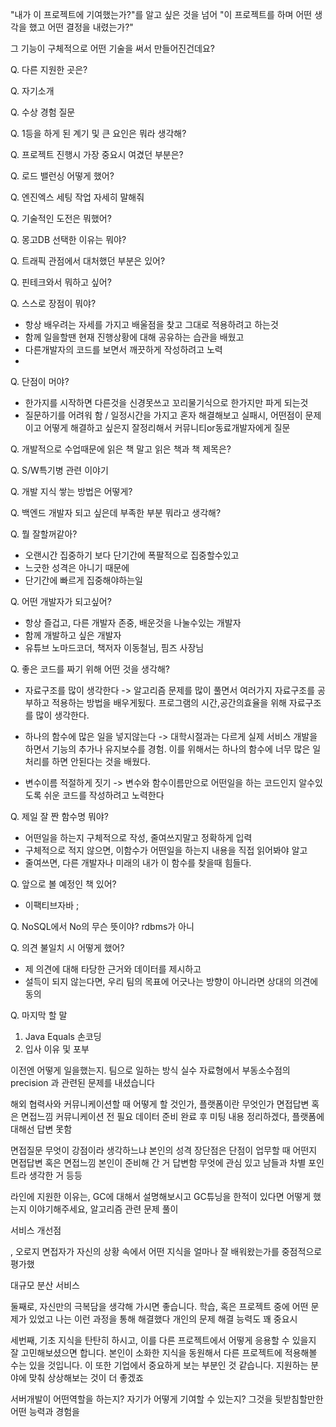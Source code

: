 "내가 이 프로젝트에 기여했는가?"를 알고 싶은 것을 넘어 "이 프로젝트를 하며 어떤 생각을 했고 어떤 결정을 내렸는가?"

그 기능이 구체적으로 어떤 기술을 써서 만들어진건데요?

Q. 다른 지원한 곳은?

Q. 자기소개

Q. 수상 경험 질문

Q. 1등을 하게 된 계기 및 큰 요인은 뭐라 생각해?

Q. 프로젝트 진행시 가장 중요시 여겼던 부분은?

Q. 로드 밸런싱 어떻게 했어?

Q. 엔진엑스 세팅 작업 자세히 말해줘

Q. 기술적인 도전은 뭐했어?

Q. 몽고DB 선택한 이유는 뭐야?

Q. 트래픽 관점에서 대처했던 부분은 있어?

Q. 핀테크와서 뭐하고 싶어?

Q. 스스로 장점이 뭐야?
- 항상 배우려는 자세를 가지고 배울점을 찾고 그대로 적용하려고 하는것
- 함께 일을할땐 현재 진행상황에 대해 공유하는 습관을 배웠고
- 다른개발자의 코드를 보면서 깨끗하게 작성하려고 노력
-

Q. 단점이 머야?
- 한가지를 시작하면 다른것을 신경못쓰고 꼬리물기식으로 한가지만 파게 되는것
- 질문하기를 어려워 함 / 일정시간을 가지고 혼자 해결해보고 실패시, 어떤점이 문제이고 어떻게 해결하고 싶은지 잘정리해서 커뮤니티or동료개발자에게 질문

Q. 개발적으로 수업때문에 읽은 책 말고 읽은 책과 책 제목은?

Q. S/W특기병 관련 이야기

Q. 개발 지식 쌓는 방법은 어떻게?

Q. 백엔드 개발자 되고 싶은데 부족한 부분 뭐라고 생각해?

Q. 뭘 잘할꺼같아?
- 오랜시간 집중하기 보다 단기간에 폭팔적으로 집중할수있고
- 느긋한 성격은 아니기 때문에
- 단기간에 빠르게 집중해야하는일

Q. 어떤 개발자가 되고싶어?
- 항상 즐겁고, 다른 개발자 존중, 배운것을 나눌수있는 개발자
- 함께 개발하고 싶은 개발자
- 유튜브 노마드코더, 책저자 이동철님, 핌즈 사장님

Q. 좋은 코드를 짜기 위해 어떤 것을 생각해?
- 자료구조를 많이 생각한다
-> 알고리즘 문제를 많이 풀면서 여러가지 자료구조를 공부하고 적용하는 방법을 배우게됬다. 프로그램의 시간,공간의효율을 위해 자료구조를 많이 생각한다.

- 하나의 함수에 많은 일을 넣지않는다
-> 대학시절과는 다르게 실제 서비스 개발을 하면서 기능의 추가나 유지보수를 경험. 이를 위해서는 하나의 함수에 너무 많은 일처리를 하면 안된다는 것을 배웠다.

- 변수이름 적절하게 짓기
-> 변수와 함수이름만으로 어떤일을 하는 코드인지 알수있도록 쉬운 코드를 작성하려고 노력한다


Q. 제일 잘 짠 함수명 뭐야?
- 어떤일을 하는지 구체적으로 작성, 줄여쓰지말고 정확하게 입력
- 구체적으로 적지 않으면, 이함수가 어떤일을 하는지 내용을 직접 읽어봐야 알고
- 줄여쓰면, 다른 개발자나 미래의 내가 이 함수를 찾을때 힘들다.

Q. 앞으로 볼 예정인 책 있어?
- 이팩티브자바 ;

Q. NoSQL에서 No의 무슨 뜻이야?
rdbms가 아니

Q. 의견 불일치 시 어떻게 했어?
- 제 의견에 대해 타당한 근거와 데이터를 제시하고
- 설득이 되지 않는다면, 우리 팀의 목표에 어긋나는 방향이 아니라면 상대의 의견에 동의

Q. 마지막 할 말

1. Java Equals 손코딩
2. 입사 이유 및 포부

이전엔 어떻게 일을했는지. 팀으로 일하는 방식
실수 자료형에서 부동소수점의 precision 과 관련된 문제를 내셨습니다

해외 협력사와 커뮤니케이션할 때 어떻게 할 것인가, 플랫폼이란 무엇인가
면접답변 혹은 면접느낌
커뮤니케이션 전 필요 데이터 준비 완료 후 미팅 내용 정리하겠다, 플랫폼에 대해선 답변 못함

면접질문
무엇이 강점이라 생각하느냐 본인의 성격 장단점은 단점이 업무할 때 어떤지
면접답변 혹은 면접느낌
본인이 준비해 간 거 답변함 무엇에 관심 있고 남들과 차별 포인트라 생각한 거 등등

라인에 지원한 이유는, GC에 대해서 설명해보시고 GC튜닝을 한적이 있다면 어떻게 했는지 이야기해주세요, 알고리즘 관련 문제 풀이

서비스 개선점

, 오로지 면접자가 자신의 상황 속에서 어떤 지식을 얼마나 잘 배워왔는가를 중점적으로 평가했

대규모 분산 서비스

둘째로, 자신만의 극복담을 생각해 가시면 좋습니다.
학습, 혹은 프로젝트 중에 어떤 문제가 있었고 나는 이런 과정을 통해 해결했다
개인의 문제 해결 능력도 꽤 중요시

세번째, 기초 지식을 탄탄히 하시고, 이를 다른 프로젝트에서 어떻게 응용할 수 있을지 잘 고민해보셨으면 합니다.
 본인이 소화한 지식을 동원해서 다른 프로젝트에 적용해볼 수는 있을 것입니다.
이 또한 기업에서 중요하게 보는 부분인 것 같습니다.
지원하는 분야에 맞춰 상상해보는 것이 더 좋겠죠

서버개발이 어떤역할을 하는지?
자기가 어떻게 기여할 수 있는지?
그것을 뒷받침할만한 어떤 능력과 경험을 
